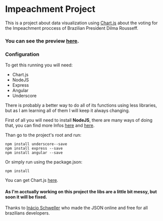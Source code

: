 # Impeachment Project
This is a project about data visualization using [Chart.js](www.chartjs.org) about the voting for the Impeachment proccess of Brazilian President Dilma Rousseff.

### You can see the preview [here](http://impeachment.herokuapp.com/).

### Configuration
To get this running you will need:

* Chart.js
* NodeJS
* Express
* Angular
* Underscore

There is probably a better way to do all of its functions using less libraries, but as I am learning all of them I will keep it always changing.

First of all you will need to install **NodeJS**, there are many ways of doing that, you can find more Infos [here](https://docs.npmjs.com/getting-started/installing-node) and [here](https://nodejs.org/en/).

Than go to the project's root and run:

```
npm install underscore--save
npm install express --save
npm install angular --save
```

Or simply run using the package.json:

```
npm install
```

You can get Chart.js [here](www.chartjs.org).

#### As I'm acctually working on this project the libs are a little bit messy, but soon it will be fixed.


Thanks to [Inácio Schweller](https://github.com/schweller) who made the JSON online and free for all brazilians developers.